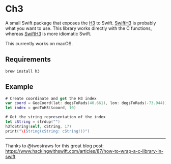 # Ch3

A small Swift package that exposes the [H3](https://github.com/uber/h3) to Swift. [SwiftH3](https://github.com/bdotdub/SwiftH3) is probably what you want to use. This library works directly with the C functions, whereas [SwiftH3](https://github.com/bdotdub/SwiftH3) is more idiomatic Swift.

This currently works on macOS.

## Requirements

`brew install h3`

## Example

```swift
# Create coordinate and get the H3 index
var coord = GeoCoord(lat: degsToRads(40.661), lon: degsToRads(-73.944))
let index = geoToH3(&coord, 10)

# Get the string representation of the index
let cString = strdup("")
h3ToString(self, cString, 17)
print("\(String(cString: cString!))")
```

------

Thanks to @twostraws for this great blog post: https://www.hackingwithswift.com/articles/87/how-to-wrap-a-c-library-in-swift
